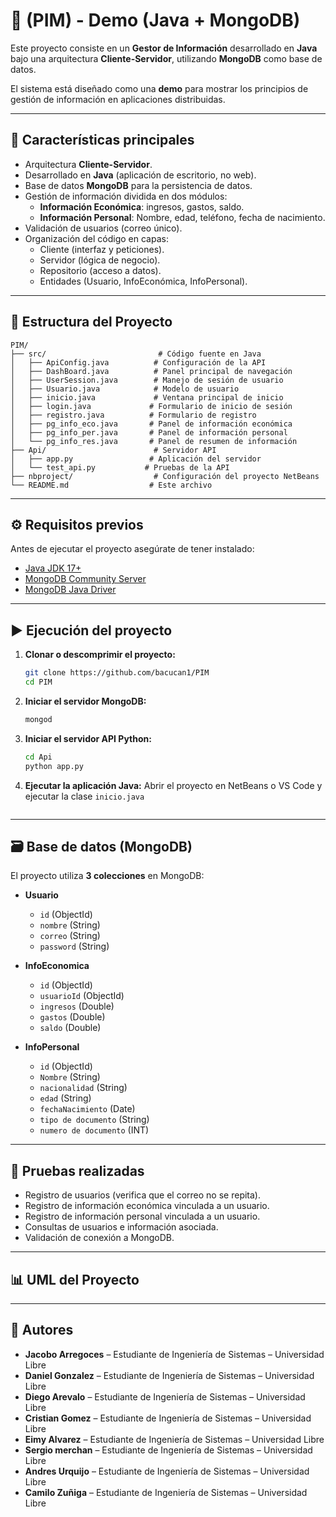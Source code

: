 # 📂  (PIM) - Demo (Java + MongoDB) 

Este proyecto consiste en un **Gestor de Información** desarrollado en **Java** bajo una arquitectura **Cliente-Servidor**, utilizando **MongoDB** como base de datos.   

El sistema está diseñado como una **demo** para mostrar los principios de gestión de información en aplicaciones distribuidas. 

--- 

## 🚀 Características principales 

- Arquitectura **Cliente-Servidor**. 
- Desarrollado en **Java** (aplicación de escritorio, no web). 
- Base de datos **MongoDB** para la persistencia de datos. 
- Gestión de información dividida en dos módulos: 
  - **Información Económica**: ingresos, gastos, saldo. 
  - **Información Personal**: Nombre, edad, teléfono, fecha de nacimiento. 
- Validación de usuarios (correo único). 
- Organización del código en capas: 
  - Cliente (interfaz y peticiones). 
  - Servidor (lógica de negocio). 
  - Repositorio (acceso a datos). 
  - Entidades (Usuario, InfoEconómica, InfoPersonal). 

--- 

## 📂 Estructura del Proyecto 

``` 
PIM/
├── src/                         # Código fuente en Java
│   ├── ApiConfig.java          # Configuración de la API
│   ├── DashBoard.java          # Panel principal de navegación
│   ├── UserSession.java        # Manejo de sesión de usuario
│   ├── Usuario.java            # Modelo de usuario
│   ├── inicio.java             # Ventana principal de inicio
│   ├── login.java             # Formulario de inicio de sesión
│   ├── registro.java          # Formulario de registro
│   ├── pg_info_eco.java       # Panel de información económica
│   ├── pg_info_per.java       # Panel de información personal
│   └── pg_info_res.java       # Panel de resumen de información
├── Api/                        # Servidor API
│   ├── app.py                 # Aplicación del servidor
│   └── test_api.py           # Pruebas de la API
├── nbproject/                  # Configuración del proyecto NetBeans
└── README.md                  # Este archivo 
``` 

--- 

## ⚙️ Requisitos previos 

Antes de ejecutar el proyecto asegúrate de tener instalado: 

- [Java JDK 17+](https://www.oracle.com/java/technologies/javase-jdk17-downloads.html)   
- [MongoDB Community Server](https://www.mongodb.com/try/download/community)   
- [MongoDB Java Driver](https://mvnrepository.com/artifact/org.mongodb/mongo-java-driver)   

--- 

## ▶️ Ejecución del proyecto 

1. **Clonar o descomprimir el proyecto:** 
   ```bash 
   git clone https://github.com/bacucan1/PIM 
   cd PIM 
   ``` 

2. **Iniciar el servidor MongoDB:** 
   ```bash 
   mongod 
   ``` 

3. **Iniciar el servidor API Python:**
   ```bash
   cd Api
   python app.py
   ```

4. **Ejecutar la aplicación Java:**
   Abrir el proyecto en NetBeans o VS Code y ejecutar la clase `inicio.java` 
   ``` 

--- 

## 🗃️ Base de datos (MongoDB) 

El proyecto utiliza **3 colecciones** en MongoDB: 

- **Usuario** 
  - `id` (ObjectId) 
  - `nombre` (String) 
  - `correo` (String) 
  - `password` (String) 

- **InfoEconomica** 
  - `id` (ObjectId) 
  - `usuarioId` (ObjectId) 
  - `ingresos` (Double) 
  - `gastos` (Double) 
  - `saldo` (Double) 

- **InfoPersonal** 
  - `id` (ObjectId) 
  - `Nombre` (String) 
  - `nacionalidad` (String) 
  - `edad` (String) 
  - `fechaNacimiento` (Date) 
  - `tipo de documento` (String)
  - `numero de documento` (INT)

--- 

## 🧪 Pruebas realizadas 

- Registro de usuarios (verifica que el correo no se repita). 
- Registro de información económica vinculada a un usuario. 
- Registro de información personal vinculada a un usuario. 
- Consultas de usuarios e información asociada. 
- Validación de conexión a MongoDB. 

--- 

## 📊 UML del Proyecto 

--- 

## 👥 Autores 
- **Jacobo Arregoces** – Estudiante de Ingeniería de Sistemas – Universidad Libre   
- **Daniel Gonzalez**  – Estudiante de Ingeniería de Sistemas – Universidad Libre   
- **Diego Arevalo**    – Estudiante de Ingeniería de Sistemas – Universidad Libre   
- **Cristian Gomez**   – Estudiante de Ingeniería de Sistemas – Universidad Libre   
- **Eimy Alvarez**     – Estudiante de Ingeniería de Sistemas – Universidad Libre   
- **Sergio merchan**   – Estudiante de Ingeniería de Sistemas – Universidad Libre   
- **Andres Urquijo**   – Estudiante de Ingeniería de Sistemas – Universidad Libre   
- **Camilo Zuñiga**    – Estudiante de Ingeniería de Sistemas – Universidad Libre   
